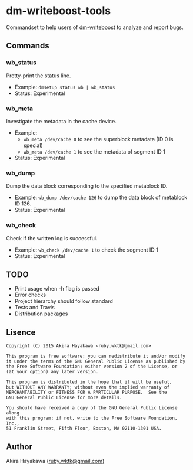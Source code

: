 # dm-writeboost-tools

Commandset to help users of [dm-writeboost](https://github.com/akiradeveloper/dm-writeboost)
to analyze and report bugs.  

## Commands

### wb\_status

Pretty-print the status line.

* Example: `dmsetup status wb | wb_status`
* Status: Experimental

### wb\_meta

Investigate the metadata in the cache device.

* Example:
  * `wb_meta /dev/cache 0` to see the superblock metadata (ID 0 is special)
  * `wb_meta /dev/cache 1` to see the metadata of segment ID 1
* Status: Experimental

### wb\_dump

Dump the data block corresponding to the specified metablock ID.

* Example: `wb_dump /dev/cache 126` to dump the data block of
  metablock ID 126.
* Status: Experimental

### wb\_check

Check if the written log is successful.

* Example: `wb_check /dev/cache 1` to check the segment ID 1
* Status: Experimental

## TODO

* Print usage when -h flag is passed
* Error checks
* Project hierarchy should follow standard
* Tests and Travis
* Distribution packages

## Lisence

```
Copyright (C) 2015 Akira Hayakawa <ruby.wktk@gmail.com>

This program is free software; you can redistribute it and/or modify
it under the terms of the GNU General Public License as published by
the Free Software Foundation; either version 2 of the License, or
(at your option) any later version.

This program is distributed in the hope that it will be useful,
but WITHOUT ANY WARRANTY; without even the implied warranty of
MERCHANTABILITY or FITNESS FOR A PARTICULAR PURPOSE.  See the
GNU General Public License for more details.

You should have received a copy of the GNU General Public License along
with this program; if not, write to the Free Software Foundation, Inc.,
51 Franklin Street, Fifth Floor, Boston, MA 02110-1301 USA.
```

## Author

Akira Hayakawa (ruby.wktk@gmail.com)
